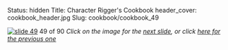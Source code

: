 Status: hidden
Title: Character Rigger's Cookbook
header_cover: cookbook_header.jpg
Slug: cookbook/cookbook_49

[![slide 49](https://dl.dropboxusercontent.com/u/2977490/presentations/cookbook/img49.jpg)](cookbook_50)
49 of 90
_Click on the image for the [next slide](cookbook_50), or click [here for the previous one](cookbook_48)_
